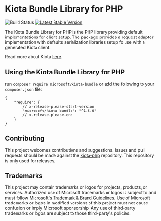 # Kiota Bundle Library for PHP

![Build Status](https://github.com/microsoft/kiota-bundle-php/actions/workflows/build.yml/badge.svg)
[![Latest Stable Version](https://poser.pugx.org/microsoft/kiota-bundle/version)](https://packagist.org/packages/microsoft/kiota-bundle)

The Kiota Bundle Library for PHP is the PHP library providing default implementations for client setup. The package provides a request adapter implementation with defaults serialization libraries setup fo use with a generated Kiota client.

Read more about Kiota [here](https://github.com/microsoft/kiota/blob/main/README.md).

## Using the Kiota Bundle Library for PHP

run `composer require microsoft/kiota-bundle` or add the following to your `composer.json` file:

```
{
    "require": {
        // x-release-please-start-version
        "microsoft/kiota-bundle": "^1.5.0"
        // x-release-please-end
    }
}
```


## Contributing

This project welcomes contributions and suggestions. Issues and pull requests should be made against the [kiota-php](https://github.com/microsoft/kiota-php/) repository.
This repository is only used for releases.

## Trademarks

This project may contain trademarks or logos for projects, products, or services. Authorized use of Microsoft
trademarks or logos is subject to and must follow
[Microsoft's Trademark & Brand Guidelines](https://www.microsoft.com/en-us/legal/intellectualproperty/trademarks/usage/general).
Use of Microsoft trademarks or logos in modified versions of this project must not cause confusion or imply Microsoft sponsorship.
Any use of third-party trademarks or logos are subject to those third-party's policies.
